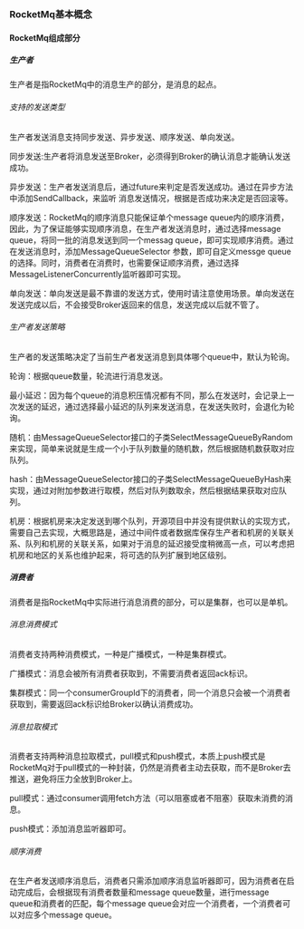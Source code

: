 ### RocketMq基本概念

#### RocketMq组成部分

##### 生产者

生产者是指RocketMq中的消息生产的部分，是消息的起点。

###### 支持的发送类型

生产者发送消息支持同步发送、异步发送、顺序发送、单向发送。

同步发送:生产者将消息发送至Broker，必须得到Broker的确认消息才能确认发送成功。

异步发送：生产者发送消息后，通过future来判定是否发送成功。通过在异步方法中添加SendCallback，来监听				消息发送情况，根据是否成功来决定是否回滚等。

顺序发送：RocketMq的顺序消息只能保证单个message queue内的顺序消费，因此，为了保证能够实现顺序消息，在生产者发送消息时，通过选择message queue，将同一批的消息发送到同一个messag queue，即可实现顺序消费。通过在发送消息时，添加MessageQueueSelector 参数，即可自定义messge queue的选择。同时，消费者在消费时，也需要保证顺序消费，通过选择MessageListenerConcurrently监听器即可实现。

单向发送：单向发送是最不靠谱的发送方式，使用时请注意使用场景。单向发送在发送完成以后，不会接受Broker返回来的信息，发送完成以后就不管了。

###### 生产者发送策略

生产者的发送策略决定了当前生产者发送消息到具体哪个queue中，默认为轮询。

轮询：根据queue数量，轮流进行消息发送。

最小延迟：因为每个queue的消息积压情况都有不同，那么在发送时，会记录上一次发送的延迟，通过选择最小延迟的队列来发送消息，在发送失败时，会退化为轮询。

随机：由MessageQueueSelector接口的子类SelectMessageQueueByRandom来实现，简单来说就是生成一个小于队列数量的随机数，然后根据随机数获取对应队列。

hash：由MessageQueueSelector接口的子类SelectMessageQueueByHash来实现，通过对附加参数进行取模，然后对队列数取余，然后根据结果获取对应队列。

机房：根据机房来决定发送到哪个队列，开源项目中并没有提供默认的实现方式，需要自己去实现，大概思路是，通过中间件或者数据库保存生产者和机房的关联关系、队列和机房的关联关系，如果对于消息的延迟接受度稍微高一点，可以考虑把机房和地区的关系也维护起来，将可选的队列扩展到地区级别。



##### 消费者

消费者是指RocketMq中实际进行消息消费的部分，可以是集群，也可以是单机。

###### 消息消费模式

消费者支持两种消费模式，一种是广播模式，一种是集群模式。

广播模式：消息会被所有消费者获取到，不需要消费者返回ack标识。

集群模式：同一个consumerGroupId下的消费者，同一个消息只会被一个消费者获取到，需要返回ack标识给Broker以确认消费成功。

###### 消息拉取模式

消费者支持两种消息拉取模式，pull模式和push模式，本质上push模式是RocketMq对于pull模式的一种封装，仍然是消费者主动去获取，而不是Broker去推送，避免将压力全放到Broker上。

pull模式：通过consumer调用fetch方法（可以阻塞或者不阻塞）获取未消费的消息。

push模式：添加消息监听器即可。

###### 顺序消费

在生产者发送顺序消息后，消费者只需添加顺序消息监听器即可，因为消费者在启动完成后，会根据现有消费者数量和message queue数量，进行message queue和消费者的匹配，每个message queue会对应一个消费者，一个消费者可以对应多个message queue。

